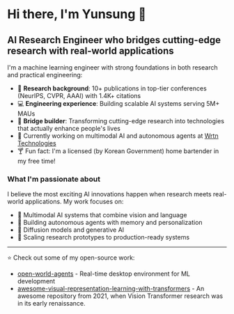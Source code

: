 # Hi there, I'm Yunsung 👋

## AI Research Engineer who bridges cutting-edge research with real-world applications

I'm a machine learning engineer with strong foundations in both research and practical engineering:

- 🔬 **Research background**: 10+ publications in top-tier conferences (NeurIPS, CVPR, AAAI) with 1.4K+ citations
- 💻 **Engineering experience**: Building scalable AI systems serving 5M+ MAUs
- 🌉 **Bridge builder**: Transforming cutting-edge research into technologies that actually enhance people's lives
- 🤖 Currently working on multimodal AI and autonomous agents at [Wrtn Technologies](https://wrtn.ai/)
- 🍸 Fun fact: I'm a licensed (by Korean Government) home bartender in my free time!

### What I'm passionate about

I believe the most exciting AI innovations happen when research meets real-world applications. My work focuses on:

- 🧠 Multimodal AI systems that combine vision and language
- 🤖 Building autonomous agents with memory and personalization
- 🔄 Diffusion models and generative AI
- 🚀 Scaling research prototypes to production-ready systems

---

⭐ Check out some of my open-source work:

- [open-world-agents](https://github.com/open-world-agents/open-world-agents) - Real-time desktop environment for ML development
- [awesome-visual-representation-learning-with-transformers](https://github.com/alohays/awesome-visual-representation-learning-with-transformers) - An awesome repository from 2021, when Vision Transformer research was in its early renaissance.
